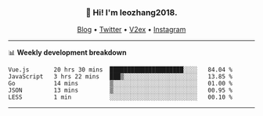 <h3 align="center">👋 Hi! I'm leozhang2018.</h3>
<p align="center">
  <a href="https://code.leozhang2018.me">Blog</a> •
  <a href="https://twitter.com/leozhang2018">Twitter</a> •
  <a href="https://www.v2ex.com/member/leozhang">V2ex</a> •
  <a href="https://www.instagram.com/leozhanghere">Instagram</a>
</p>

-------

📊 **Weekly development breakdown**
<!--START_SECTION:waka-->
```text
Vue.js       20 hrs 30 mins  █████████████████████░░░░   84.04 % 
JavaScript   3 hrs 22 mins   ███▒░░░░░░░░░░░░░░░░░░░░░   13.85 % 
Go           14 mins         ▒░░░░░░░░░░░░░░░░░░░░░░░░   01.00 % 
JSON         13 mins         ▒░░░░░░░░░░░░░░░░░░░░░░░░   00.95 % 
LESS         1 min           ░░░░░░░░░░░░░░░░░░░░░░░░░   00.10 % 
```
<!--END_SECTION:waka-->
-------
